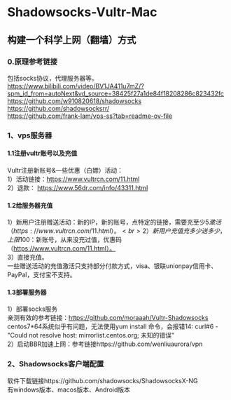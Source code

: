 # Shadowsocks-Vultr-Mac
## 构建一个科学上网（翻墙）方式
### 0.原理参考链接
包括socks协议，代理服务器等。
<br>https://www.bilibili.com/video/BV1JA411u7mZ/?spm_id_from=autoNext&vd_source=38425f27a1de84f18208286c823432fc
<br>https://github.com/w910820618/shadowsocks
<br>https://github.com/shadowsocksrr/
<br>https://github.com/frank-lam/vps-ss?tab=readme-ov-file
### 1、vps服务器
#### 1.1注册vultr账号以及充值
Vultr注册新账号&一些优惠（白嫖）活动：
<br>1）活动链接：https://www.vultrcn.com/11.html
<br>2）退款： https://www.56dr.com/info/43311.html
#### 1.2给服务器充值
1）新用户注册赠送活动：新的IP，新的账号，点特定的链接，需要充至少5$激活（https://www.vultrcn.com/11.html）。
<br>2）新用户充值充多少送多少，上限100$：新账号，从来没充过值，优惠码（https://www.vultrcn.com/11.html）。
<br>3）直接充值。
<br>一些赠送活动的充值激活只支持部分付款方式，visa、银联unionpay信用卡、PayPal，支付宝不支持。
#### 1.3部署服务器
1）部署socks服务
<br>亲测有效的参考链接：https://github.com/moraaah/Vultr-Shadowsocks
<br>centos7*64系统似乎有问题，无法使用yum install 命令，会报错14: curl#6 - "Could not resolve host: mirrorlist.centos.org; 未知的错误"
<br>2）启动BBR加速上网：参考链接https://github.com/wenliuaurora/vpn
### 2、Shadowsocks客户端配置
软件下载链接https://github.com/shadowsocks/ShadowsocksX-NG
<br>有windows版本、macos版本、Android版本
